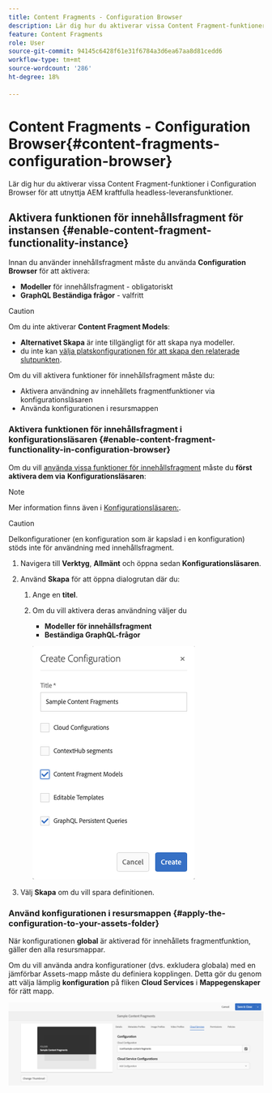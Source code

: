 ```yaml
---
title: Content Fragments - Configuration Browser
description: Lär dig hur du aktiverar vissa Content Fragment-funktioner i Configuration Browser för att utnyttja AEM kraftfulla headless-leveransfunktioner.
feature: Content Fragments
role: User
source-git-commit: 94145c6428f61e31f6784a3d6ea67aa8d81cedd6
workflow-type: tm+mt
source-wordcount: '286'
ht-degree: 18%

---
```


# Content Fragments - Configuration Browser{#content-fragments-configuration-browser}

Lär dig hur du aktiverar vissa Content Fragment-funktioner i Configuration Browser för att utnyttja AEM kraftfulla headless-leveransfunktioner.

## Aktivera funktionen för innehållsfragment för instansen {#enable-content-fragment-functionality-instance}

Innan du använder innehållsfragment måste du använda **Configuration Browser** för att aktivera:

* **Modeller**  för innehållsfragment - obligatoriskt
* **GraphQL Beständiga frågor**  - valfritt

>[!CAUTION]
>
>Om du inte aktiverar **Content Fragment Models**:
>
>* **Alternativet Skapa** är inte tillgängligt för att skapa nya modeller.
>* du inte kan [välja platskonfigurationen för att skapa den relaterade slutpunkten](/help/assets/content-fragments/graphql-api-content-fragments.md#enabling-graphql-endpoint).


Om du vill aktivera funktioner för innehållsfragment måste du:

* Aktivera användning av innehållets fragmentfunktioner via konfigurationsläsaren
* Använda konfigurationen i resursmappen

### Aktivera funktionen för innehållsfragment i konfigurationsläsaren {#enable-content-fragment-functionality-in-configuration-browser}

Om du vill [använda vissa funktioner för innehållsfragment](#creating-a-content-fragment-model) måste du **först aktivera dem via** **Konfigurationsläsaren**:

>[!NOTE]
>
>Mer information finns även i [Konfigurationsläsaren:](/help/sites-administering/configurations.md#using-configuration-browser).

>[!CAUTION]
>
>Delkonfigurationer (en konfiguration som är kapslad i en konfiguration) stöds inte för användning med innehållsfragment.

1. Navigera till **Verktyg**, **Allmänt** och öppna sedan **Konfigurationsläsaren**.

1. Använd **Skapa** för att öppna dialogrutan där du:

   1. Ange en **titel**.
   1. Om du vill aktivera deras användning väljer du
      * **Modeller för innehållsfragment**
      * **Beständiga GraphQL-frågor**

      ![Definiera konfiguration](assets/cfm-conf-01.png)


1. Välj **Skapa** om du vill spara definitionen.

<!-- 1. Select the location appropriate to your website. -->

### Använd konfigurationen i resursmappen {#apply-the-configuration-to-your-assets-folder}

När konfigurationen **global** är aktiverad för innehållets fragmentfunktion, gäller den alla resursmappar.

Om du vill använda andra konfigurationer (dvs. exkludera globala) med en jämförbar Assets-mapp måste du definiera kopplingen. Detta gör du genom att välja lämplig **konfiguration** på fliken **Cloud Services** i **Mappegenskaper** för rätt mapp.

![Använd konfiguration](assets/cfm-conf-02.png)

